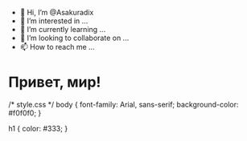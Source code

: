 - 👋 Hi, I’m @Asakuradix
- 👀 I’m interested in ...
- 🌱 I’m currently learning ...
- 💞️ I’m looking to collaborate on ...
- 📫 How to reach me ...

<!---
Asakuradix/Asakuradix is a ✨ special ✨ repository because its `README.md` (this file) appears on your GitHub profile.
You can click the Preview link to take a look at your changes.
--->
<!DOCTYPE html>
<html>
<head>
    <title>Мой сайт</title>
</head>
<body>
    <h1>Привет, мир!</h1>
</body>
</html>
/* style.css */
body {
    font-family: Arial, sans-serif;
    background-color: #f0f0f0;
}

h1 {
    color: #333;
}